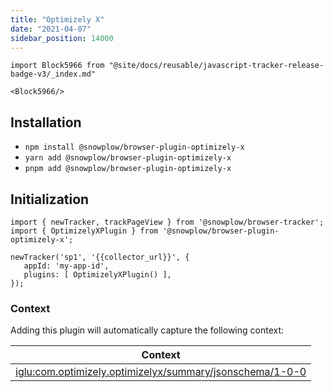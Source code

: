 ```yaml
---
title: "Optimizely X"
date: "2021-04-07"
sidebar_position: 14000
---
```


```mdx-code-block
import Block5966 from "@site/docs/reusable/javascript-tracker-release-badge-v3/_index.md"

<Block5966/>
```

## Installation

- `npm install @snowplow/browser-plugin-optimizely-x`
- `yarn add @snowplow/browser-plugin-optimizely-x`
- `pnpm add @snowplow/browser-plugin-optimizely-x`

## Initialization

```
import { newTracker, trackPageView } from '@snowplow/browser-tracker';
import { OptimizelyXPlugin } from '@snowplow/browser-plugin-optimizely-x';

newTracker('sp1', '{{collector_url}}', { 
   appId: 'my-app-id', 
   plugins: [ OptimizelyXPlugin() ],
});
```

### Context

Adding this plugin will automatically capture the following context:

| Context |
| --- |
| [iglu:com.optimizely.optimizelyx/summary/jsonschema/1-0-0](https://github.com/snowplow/iglu-central/blob/master/schemas/com.optimizely.optimizelyx/summary/jsonschema/1-0-0) |
